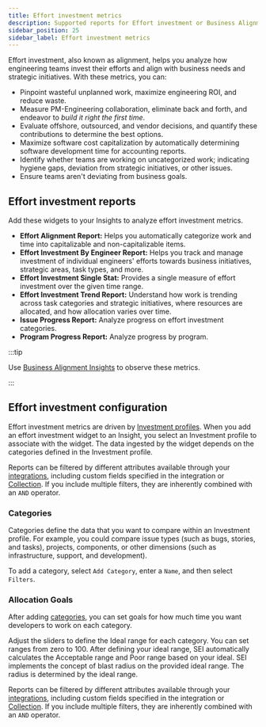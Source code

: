 ```yaml
---
title: Effort investment metrics
description: Supported reports for Effort investment or Business Alignment on SEI
sidebar_position: 25
sidebar_label: Effort investment metrics
---
```


Effort investment, also known as alignment, helps you analyze how engineering teams invest their efforts and align with business needs and strategic initiatives. With these metrics, you can:

* Pinpoint wasteful unplanned work, maximize engineering ROI, and reduce waste.
* Measure PM-Engineering collaboration, eliminate back and forth, and endeavor to _build it right the first time_.
* Evaluate offshore, outsourced, and vendor decisions, and quantify these contributions to determine the best options.
* Maximize software cost capitalization by automatically determining software development time for accounting reports.
* Identify whether teams are working on uncategorized work; indicating hygiene gaps, deviation from strategic initiatives, or other issues.
* Ensure teams aren't deviating from business goals.

## Effort investment reports

Add these widgets to your Insights to analyze effort investment metrics.

* **Effort Alignment Report:** Helps you automatically categorize work and time into capitalizable and non-capitalizable items.
* **Effort Investment By Engineer Report:** Helps you track and manage investment of individual engineers' efforts towards business initiatives, strategic areas, task types, and more.
* **Effort Investment Single Stat:** Provides a single measure of effort investment over the given time range.
* **Effort Investment Trend Report:** Understand how work is trending across task categories and strategic initiatives, where resources are allocated, and how allocation varies over time.
* **Issue Progress Report:** Analyze progress on effort investment categories.
* **Program Progress Report:** Analyze progress by program.

:::tip

Use [Business Alignment Insights](/docs/software-engineering-insights/sei-insights#business-alignment) to observe these metrics.

:::

## Effort investment configuration

Effort investment metrics are driven by [Investment profiles](/docs/software-engineering-insights/sei-profiles/investment-profile). When you add an effort investment widget to an Insight, you select an Investment profile to associate with the widget. The data ingested by the widget depends on the categories defined in the Investment profile.

Reports can be filtered by different attributes available through your [integrations](/docs/category/integrations), including custom fields specified in the integration or [Collection](/docs/software-engineering-insights/sei-projects-and-collections/project-and-collection-overview). If you include multiple filters, they are inherently combined with an `AND` operator.

### Categories

Categories define the data that you want to compare within an Investment profile. For example, you could compare issue types (such as bugs, stories, and tasks), projects, components, or other dimensions (such as infrastructure, support, and development).

To add a category, select `Add Category`, enter a `Name`, and then select `Filters`.

### Allocation Goals

After adding [categories](#categories), you can set goals for how much time you want developers to work on each category.

Adjust the sliders to define the Ideal range for each category. You can set ranges from zero to 100. After defining your ideal range, SEI automatically calculates the Acceptable range and Poor range based on your ideal.  SEI implements the concept of blast radius on the provided ideal range. The radius is determined by the ideal range.

Reports can be filtered by different attributes available through your [integrations](/docs/category/integrations), including custom fields specified in the integration or [Collection](/docs/software-engineering-insights/sei-projects-and-collections/project-and-collection-overview). If you include multiple filters, they are inherently combined with an `AND` operator.